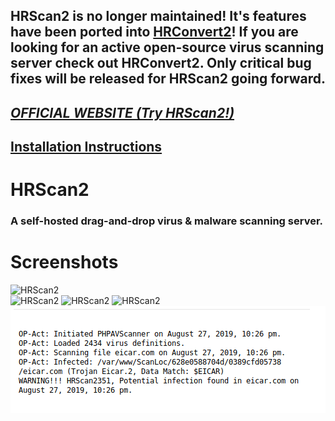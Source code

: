 HRScan2 is no longer maintained! It's features have been ported into [HRConvert2](https://github.com/zelon88/HRConvert2)!
If you are looking for an active open-source virus scanning server check out HRConvert2.
Only critical bug fixes will be released for HRScan2 going forward.
-----------------------------------------------
*[OFFICIAL WEBSITE (Try HRScan2!)](https://honestrepair.net)*
-----------------------------------------------
**[Installation Instructions](https://github.com/zelon88/HRScan2/blob/master/How_To_Install_HRScan2.txt)**
---
# HRScan2

### A self-hosted drag-and-drop virus & malware scanning server.

# Screenshots
![HRScan2](https://github.com/zelon88/HRScan2/blob/master/Screenshots/HRScan2_1.png)	
![HRScan2](https://github.com/zelon88/HRScan2/blob/master/Screenshots/HRScan2_2.png)
![HRScan2](https://github.com/zelon88/HRScan2/blob/master/Screenshots/HRScan2_3.png)
![HRScan2](https://github.com/zelon88/HRScan2/blob/master/Screenshots/HRScan2_4.png)
![HRScan2](https://github.com/zelon88/HRScan2/blob/master/Screenshots/HRScan2_5.png)
